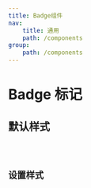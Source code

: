 ```yaml
---
title: Badge组件
nav:
    title: 通用
    path: /components
group:
    path: /components
---
```


# Badge 标记

## 默认样式
<code src='./demo/index1.jsx'>

## 设置样式
<code src='./demo/index2.jsx'>

<API src='/index.tsx'></API>